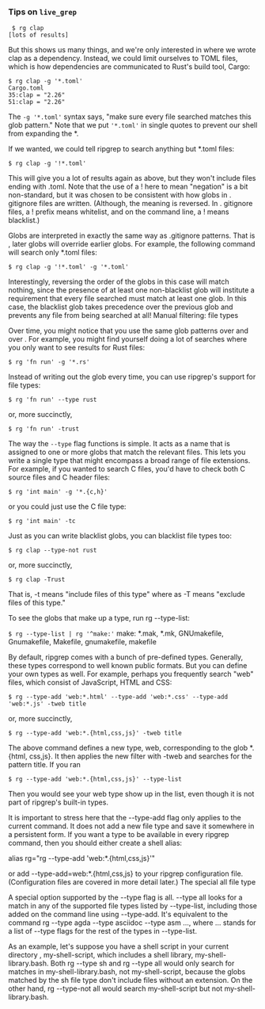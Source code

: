 
### Tips on `live_grep`
```
 $ rg clap
[lots of results]
```

But this shows us many things, and we're only interested in where we wrote
clap as a dependency. Instead, we could limit ourselves to TOML files, which is how dependencies are communicated to Rust's build tool, Cargo:

```
$ rg clap -g '*.toml'
Cargo.toml
35:clap = "2.26"
51:clap = "2.26"
```

The `-g '*.toml'` syntax says, "make sure every file searched matches this
glob pattern." Note that we put `'*.toml'` in single quotes to prevent our shell from expanding the *.

If we wanted, we could tell ripgrep to search anything but *.toml files:

`$ rg clap -g '!*.toml'`

This will give you a lot of results again as above, but they won't include
files ending with .toml. Note that the use of a ! here to mean "negation" is
a bit non-standard, but it was chosen to be consistent with how globs in .
gitignore files are written. (Although, the meaning is reversed. In .
gitignore files, a ! prefix means whitelist, and on the command line, a ! means blacklist.)

Globs are interpreted in exactly the same way as .gitignore patterns. That is
, later globs will override earlier globs. For example, the following command will search only *.toml files:

`$ rg clap -g '!*.toml' -g '*.toml'`

Interestingly, reversing the order of the globs in this case will match
nothing, since the presence of at least one non-blacklist glob will institute
a requirement that every file searched must match at least one glob. In this
case, the blacklist glob takes precedence over the previous glob and prevents
any file from being searched at all!
Manual filtering: file types

Over time, you might notice that you use the same glob patterns over and over
. For example, you might find yourself doing a lot of searches where you only
want to see results for Rust files:

`$ rg 'fn run' -g '*.rs'`

Instead of writing out the glob every time, you can use ripgrep's support for file types:

`$ rg 'fn run' --type rust`

or, more succinctly,

`$ rg 'fn run' -trust`

The way the `--type` flag functions is simple. It acts as a name that is
assigned to one or more globs that match the relevant files. This lets you
write a single type that might encompass a broad range of file extensions.
For example, if you wanted to search C files, you'd have to check both C
source files and C header files:

`$ rg 'int main' -g '*.{c,h}'`

or you could just use the C file type:

`$ rg 'int main' -tc`

Just as you can write blacklist globs, you can blacklist file types too:

`$ rg clap --type-not rust`

or, more succinctly,

`$ rg clap -Trust`

That is, -t means "include files of this type" where as -T means "exclude files of this type."

To see the globs that make up a type, run rg --type-list:

`$ rg --type-list | rg '^make:'`
make: *.mak, *.mk, GNUmakefile, Gnumakefile, Makefile, gnumakefile, makefile

By default, ripgrep comes with a bunch of pre-defined types. Generally, these
types correspond to well known public formats. But you can define your own
types as well. For example, perhaps you frequently search "web" files, which
consist of JavaScript, HTML and CSS:

`$ rg --type-add 'web:*.html' --type-add 'web:*.css' --type-add 'web:*.js' -tweb title`

or, more succinctly,

```
$ rg --type-add 'web:*.{html,css,js}' -tweb title
```

The above command defines a new type, web, corresponding to the glob *.{html,
css,js}. It then applies the new filter with -tweb and searches for the pattern title. If you ran

```
$ rg --type-add 'web:*.{html,css,js}' --type-list
```

Then you would see your web type show up in the list, even though it is not part of ripgrep's built-in types.

It is important to stress here that the --type-add flag only applies to the
current command. It does not add a new file type and save it somewhere in a
persistent form. If you want a type to be available in every ripgrep command,
then you should either create a shell alias:

alias rg="rg --type-add 'web:*.{html,css,js}'"

or add --type-add=web:*.{html,css,js} to your ripgrep configuration file. (Configuration files are covered in more detail later.)
The special all file type

A special option supported by the --type flag is all. --type all looks for a
match in any of the supported file types listed by --type-list, including
those added on the command line using --type-add. It's equivalent to the
command rg --type agda --type asciidoc --type asm ..., where ... stands for a
list of --type flags for the rest of the types in --type-list.

As an example, let's suppose you have a shell script in your current directory
, my-shell-script, which includes a shell library, my-shell-library.bash.
Both rg --type sh and rg --type all would only search for matches in
my-shell-library.bash, not my-shell-script, because the globs matched by the
sh file type don't include files without an extension. On the other hand, rg
--type-not all would search my-shell-script but not my-shell-library.bash.
